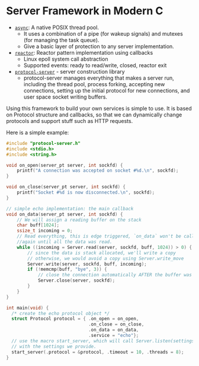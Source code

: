 # Server Framework in Modern C

* [`async`](async.h): A native POSIX thread pool.
  - It uses a combination of a pipe (for wakeup signals) and
    mutexes (for managing the task queue).
  - Give a basic layer of protection to any server implementation.
* [`reactor`](reactor.h): Reactor pattern implementation using callbacks
  - Linux epoll system call abstraction
  - Supported events: ready to read/write, closed, reactor exit
* [`protocol-server`](protocol-server.h) - server construction library
  - protocol-server manages everything that makes a server run, including
    the thread pool, process forking, accepting new connections, setting up
    the initial protocol for new connections, and user space socket writing
    buffers.

Using this framework to build your own services is simple to use. It is
based on Protocol structure and callbacks, so that we can dynamically change
protocols and support stuff such as HTTP requests.

Here is a simple example:
```c
#include "protocol-server.h"
#include <stdio.h>
#include <string.h>

void on_open(server_pt server, int sockfd) {
    printf("A connection was accepted on socket #%d.\n", sockfd);
}

void on_close(server_pt server, int sockfd) {
    printf("Socket #%d is now disconnected.\n", sockfd);
}

// simple echo implementation: the main callback
void on_data(server_pt server, int sockfd) {
    // We will assign a reading buffer on the stack
    char buff[1024];
    ssize_t incoming = 0;
    // Read everything, this is edge triggered, `on_data` won't be called
    //again until all the data was read.
    while ((incoming = Server.read(server, sockfd, buff, 1024)) > 0) {
        // since the data is stack allocated, we'll write a copy
        // otherwise, we would avoid a copy using Server.write_move
        Server.write(server, sockfd, buff, incoming);
        if (!memcmp(buff, "bye", 3)) {
            // close the connection automatically AFTER the buffer was sent.
            Server.close(server, sockfd);
        }
    }
}

int main(void) {
  /* create the echo protocol object */
  struct Protocol protocol = { .on_open = on_open,
                               .on_close = on_close,
                               .on_data = on_data,
                               .service = "echo"};
  // use the macro start_server, which will call Server.listen(settings)
  // with the settings we provide.
  start_server(.protocol = &protocol, .timeout = 10, .threads = 8);
}
```
